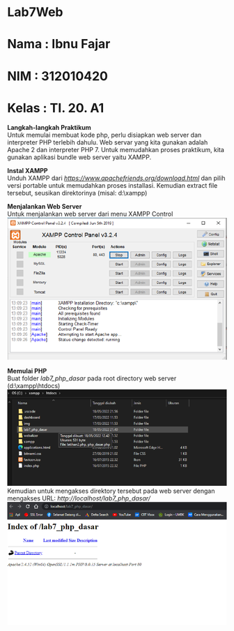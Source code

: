 # Lab7Web

# Nama  : Ibnu Fajar
# NIM   : 312010420
# Kelas : TI. 20. A1

**Langkah-langkah Praktikum**<br>
Untuk memulai membuat kode php, perlu disiapkan web server dan interpreter PHP terlebih dahulu. Web servar yang kita gunakan adalah Apache 2 dan interpreter PHP 7. Untuk memudahkan proses praktikum, kita gunakan aplikasi bundle web server yaitu XAMPP.<br>

**Instal XAMPP**<br>
Unduh XAMPP dari *https://www.apachefriends.org/download.html* dan pilih versi portable untuk memudahkan proses installasi. Kemudian extract file tersebut, seusikan direktorinya (misal: d:\xampp)<br>

**Menjalankan Web Server**<br>
Untuk menjalankan web server dari menu XAMPP Control<br>
![p](gambar/pertama.png)<br>

**Memulai PHP**<br>
Buat folder *lab7_php_dasar* pada root directory web server (d:\xampp\htdocs)<br>
![p](gambar/kedua.png)<br>
Kemudian untuk mengakses direktory tersebut pada web server dengan mengakses URL: *http://localhost/lab7_php_dasar/*<br>
![p](gambar/foto1.png)










